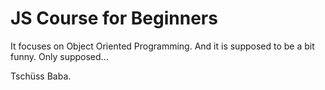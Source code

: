 # JS Course for Beginners


It focuses on Object Oriented Programming. And it is supposed to be a bit funny. Only supposed...

Tschüss Baba.

